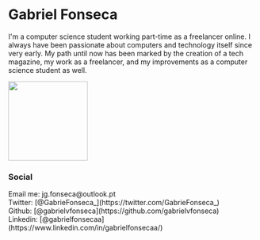 
# Gabriel Fonseca

I'm a computer science student working part-time as a freelancer online.
I always have been passionate about computers and technology itself since very early. My path until now has been marked by the creation of a tech magazine, my work as a freelancer, and my improvements as a computer science student as well.

<div>
  <img height="160em" src="https://github-readme-stats.vercel.app/api?username=gabrielvfonseca&show_icons=true&theme=dark&include_all_commits=true&count_private=true"/>
</div>
  
### Social
<div>
  <span>Email me: jg.fonseca@outlook.pt</span>
  <br>
  <span>Twitter: [@GabrieFonseca_](https://twitter.com/GabrieFonseca_)</span>
  <br>
  <span>Github: [@gabrielvfonseca](https://github.com/gabrielvfonseca)</span>
  <br>
  <span>Linkedin: [@gabrielfonsecaa](https://www.linkedin.com/in/gabrielfonsecaa/)</span>
</div>
